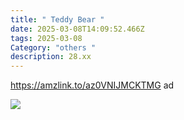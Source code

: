 ```yaml
---
title: " Teddy Bear "
date: 2025-03-08T14:09:52.466Z
tags: 2025-03-08
Category: "others "
description: 28.xx
---
```

https://amzlink.to/az0VNIJMCKTMG  ad <!--StartFragment-->

![](https://m.media-amazon.com/images/I/81-Px11ApjL._AC_SL1500_.jpg)

<!--EndFragment-->